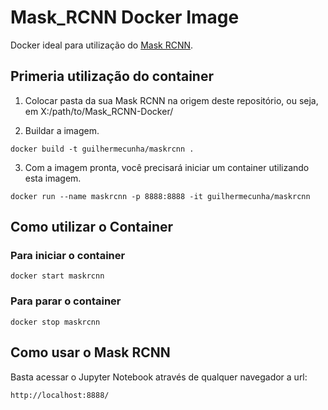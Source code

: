 # Mask_RCNN Docker Image

Docker ideal para utilização do <a href="https://github.com/matterport/Mask_RCNN">Mask RCNN</a>.

## Primeria utilização do container

1) Colocar pasta da sua Mask RCNN na origem deste repositório, ou seja, em X:/path/to/Mask_RCNN-Docker/

2) Buildar a imagem.
```
docker build -t guilhermecunha/maskrcnn .
```
3) Com a imagem pronta, você precisará iniciar um container utilizando esta imagem.
```
docker run --name maskrcnn -p 8888:8888 -it guilhermecunha/maskrcnn
```

## Como utilizar o Container

### Para iniciar o container
```
docker start maskrcnn
```

### Para parar o container
```
docker stop maskrcnn
```

## Como usar o Mask RCNN
Basta acessar o Jupyter Notebook através de qualquer navegador a url:
```
http://localhost:8888/
```